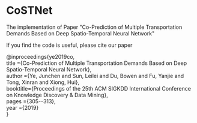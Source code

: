 # CoSTNet
The implementation of Paper "Co-Prediction of Multiple Transportation Demands Based on Deep Spatio-Temporal Neural Network"

If you find the code is useful, please cite our paper

@inproceedings{ye2019co,  
  title    ={Co-Prediction of Multiple Transportation Demands Based on Deep Spatio-Temporal Neural Network},  
  author   ={Ye, Junchen and Sun, Leilei and Du, Bowen and Fu, Yanjie and Tong, Xinran and Xiong, Hui},  
  booktitle={Proceedings of the 25th ACM SIGKDD International Conference on Knowledge Discovery \& Data Mining},  
  pages    ={305--313},  
  year     ={2019}  
}
